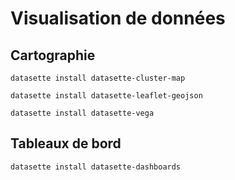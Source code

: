 # Visualisation de données

## Cartographie

`datasette install datasette-cluster-map`

`datasette install datasette-leaflet-geojson`

`datasette install datasette-vega`

## Tableaux de bord

`datasette install datasette-dashboards`
